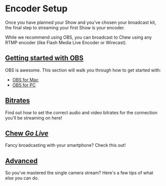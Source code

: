 # Encoder Setup

Once you have planned your Show and you've chosen your broadcast kit, the final step to streaming your first Show is your encoder. 

While we recommend using OBS, you can broadcast to Chew using any RTMP encoder (like Flash Media Live Encoder or Wirecast).

## [Getting started with OBS](http://chew.tv/guide/encoder_setup/open_broadcast_software)

OBS is awesome. This section will walk you through how to get started with: 

- [OBS for Mac](http://chew.tv/guide/encoder_setup/obs_mac)
- [OBS for PC](http://chew.tv/guide/encoder_setup/obs_pc)

## [Bitrates](https://chew.tv/guide/encoder_setup/bitrates)

Find out how to set the correct audio and video bitrates for the connection you'll be streaming on here!

## [Chew *Go Live*](http://chew.tv/guide/encoder_setup/chew_mobile_app)

Fancy broadcasting with your smartphone? Check this out! 

## [Advanced](http://chew.tv/guide/encoder_setup/advanced_live_streaming)

So you've mastered the single camera stream? Here's a few tips of what else you can do. 
